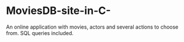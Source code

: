 # MoviesDB-site-in-C-
An online application with movies, actors and several actions to choose from. SQL queries included.
